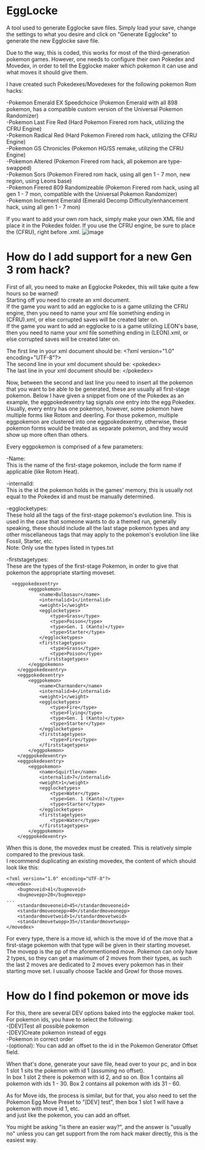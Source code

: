 # EggLocke
A tool used to generate Egglocke save files.
Simply load your save, change the settings to what you desire and click on "Generate Egglocke" to generate the new Egglocke save file.

Due to the way, this is coded, this works for most of the third-generation pokemon games.
However, one needs to configure their own Pokedex and Movedex, in order to tell the Egglocke maker which pokemon it can use and what moves it should give them.

I have created such Pokedexes/Movedexes for the following pokemon Rom hacks:

-Pokemon Emerald EX Speedchoice (Pokemon Emerald with all 898 pokemon, has a compatible custom version of the Universal Pokemon Randomizer)  
-Pokemon Last Fire Red (Hard Pokemon Firered rom hack, utilizing the CFRU Engine)  
-Pokemon Radical Red (Hard Pokemon Firered rom hack, utilizing the CFRU Engine)  
-Pokemon GS Chronicles (Pokemon HG/SS remake, utilizing the CFRU Engine)  
-Pokemon Altered (Pokemon Firered rom hack, all pokemon are type-swapped)   
-Pokemon Sors (Pokemon Firered rom hack, using all gen 1 - 7 mon, new region, using Leons base)  
-Pokemon Firered 809 Randomizeable (Pokemon Firered rom hack, using all gen 1 - 7 mon, compatible with the Universal Pokemon Randomizer)  
-Pokemon Inclement Emerald (Emerald Decomp Difficulty/enhancement hack, using all gen 1 - 7 mon)

If you want to add your own rom hack, simply make your own XML file and place it in the Pokedex folder. 
If you use the CFRU engine, be sure to place the (CFRU), right before .xml.
![image](https://user-images.githubusercontent.com/58632052/136632902-bf1f52cb-7f86-4326-b400-100e353bc07f.png)

# How do I add support for a new Gen 3 rom hack?
First of all, you need to make an Egglocke Pokedex, this will take quite a few hours so be warned!  
Starting off you need to create an xml document.  
If the game you want to add an egglocke to is a game utilizing the CFRU engine, then you need to name your xml file something ending in (CFRU).xml, or else corrupted saves will be created later on.  
If the game you want to add an egglocke to is a game utilizing LEON's base, then you need to name your xml file something ending in (LEON).xml, or else corrupted saves will be created later on.  

The first line in your xml document should be: &lt;?xml version="1.0" encoding="UTF-8"?>  
The second line in your xml document should be: &lt;pokedex>  
The last line in your xml document should be: &lt;/pokedex>  

Now, between the second and last line you need to insert all the pokemon that you want to be able to be generated, these are usually all first-stage pokemon.
Below I have given a snippet from one of the Pokedex as an example, the eggpokedexentry tag signals one entry into the egg Pokedex. Usually, every entry has one pokemon, however, some pokemon have multiple forms like Rotom and deerling. For those pokemon, multiple eggpokemon are clustered into one eggpokedexentry, otherwise, these pokemon forms would be treated as separate pokemon, and they would show up more often than others.

Every eggpokemon is comprised of a few parameters:  

-Name:  
This is the name of the first-stage pokemon, include the form name if applicable (like Rotom Heat).  

-internalId:   
This is the id the pokemon holds in the games' memory, this is usually not equal to the Pokedex id and must be manually determined.  

-egglocketypes:   
These hold all the tags of the first-stage pokemon's evolution line. This is used in the case that someone wants to do a themed run, generally speaking, these should include all the last stage pokemon types and any other miscellaneous tags that may apply to the pokemon's evolution line like Fossil, Starter, etc.  
Note: Only use the types listed in types.txt 

-firststagetypes:   
These are the types of the first-stage Pokemon, in order to give that pokemon the appropriate starting moveset.   
 
``` 
  <eggpokedexentry>
		<eggpokemon>
			<name>Bulbasaur</name>
			<internalid>1</internalid>
			<weight>1</weight>
			<egglocketypes>
				<type>Grass</type>
				<type>Poison</type>
				<type>Gen. 1 (Kanto)</type>
				<type>Starter</type>
			</egglocketypes>
			<firststagetypes>
				<type>Grass</type>
				<type>Poison</type>
			</firststagetypes>
		</eggpokemon>
	</eggpokedexentry>
	<eggpokedexentry>
		<eggpokemon>
			<name>Charmander</name>
			<internalid>4</internalid>
			<weight>1</weight>
			<egglocketypes>
				<type>Fire</type>
				<type>Flying</type>
				<type>Gen. 1 (Kanto)</type>
				<type>Starter</type>
			</egglocketypes>
			<firststagetypes>
				<type>Fire</type>
			</firststagetypes>
		</eggpokemon>
	</eggpokedexentry>
	<eggpokedexentry>
		<eggpokemon>
			<name>Squirtle</name>
			<internalid>7</internalid>
			<weight>1</weight>
			<egglocketypes>
				<type>Water</type>
				<type>Gen. 1 (Kanto)</type>
				<type>Starter</type>
			</egglocketypes>
			<firststagetypes>
				<type>Water</type>
			</firststagetypes>
		</eggpokemon>
	</eggpokedexentry>
```

When this is done, the movedex must be created. This is relatively simple compared to the previous task.  
I recommend duplicating an existing movedex, the content of which should look like this:

```
<?xml version="1.0" encoding="UTF-8"?>
<movedex>
	<bugmoveid>41</bugmoveid>
	<bugmovepp>20</bugmovepp>
...
	<standardmoveoneid>45</standardmoveoneid>
	<standardmoveonepp>40</standardmoveonepp>
	<standardmovetwoid>1</standardmovetwoid>
	<standardmovetwopp>35</standardmovetwopp>
</movedex>
```

For every type, there is a move id, which is the move id of the move that a first-stage pokemon with that type will be given in their starting moveset.  
The movepp is the pp of the aforementioned move. Pokemon can only have 2 types, so they can get a maximum of 2 moves from their types, as such the last 2 moves are dedicated to 2 moves every pokemon has in their starting move set. I usually choose Tackle and Growl for those moves.

# How do I find pokemon or move ids
For this, there are several DEV options baked into the egglocke maker tool.
For pokemon ids, you have to select the following:  
-[DEV]Test all possible pokemon  
-[DEV]Create pokemon instead of eggs  
-Pokemon in correct order  
-(optional): You can add an offset to the id in the Pokemon Generator Offset field.

When that's done, generate your save file, head over to your pc, and in box 1 slot 1 sits the pokemon with id 1 (assuming no offset).  
In box 1 slot 2 there is pokemon with id 2, and so on. Box 1 contains all pokemon with ids 1 - 30. Box 2 contains all pokemon with ids 31 - 60.  

As for Move ids, the process is similar, but for that, you also need to set the Pokemon Egg Move Preset to "[DEV] test", then box 1 slot 1 will have a pokemon with move id 1, etc.  
and just like the pokemon, you can add an offset. 

You might be asking "is there an easier way?", and the answer is "usually no" unless you can get support from the rom hack maker directly, this is the easiest way.
